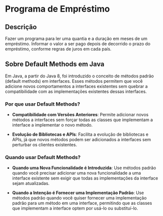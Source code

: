 # Programa de Empréstimo

## Descrição
Fazer um programa para ler uma quantia e a duração em meses de um empréstimo. Informar o valor a ser pago depois de decorrido o prazo do empréstimo, conforme regras de juros em cada país.

## Sobre Default Methods em Java

Em Java, a partir do Java 8, foi introduzido o conceito de métodos padrão (default methods) em interfaces. Esses métodos permitem que você adicione novos comportamentos a interfaces existentes sem quebrar a compatibilidade com as implementações existentes dessas interfaces.

### Por que usar Default Methods?

- **Compatibilidade com Versões Anteriores**: Permite adicionar novos métodos a interfaces sem forçar todas as classes que implementam a interface a implementar o novo método.

- **Evolução de Bibliotecas e APIs**: Facilita a evolução de bibliotecas e APIs, já que novos métodos podem ser adicionados a interfaces sem perturbar os clientes existentes.

### Quando usar Default Methods?

- **Quando uma Nova Funcionalidade é Introduzida**: Use métodos padrão quando você precisar adicionar uma nova funcionalidade a uma interface existente sem exigir que todas as implementações da interface sejam atualizadas.

- **Quando a Intenção é Fornecer uma Implementação Padrão**: Use métodos padrão quando você quiser fornecer uma implementação padrão para um método em uma interface, permitindo que as classes que implementam a interface optem por usá-lo ou substituí-lo.

